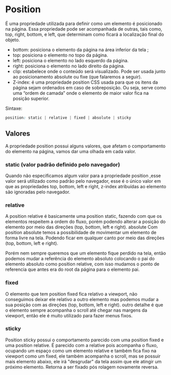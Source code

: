 # Position

É uma propriedade utilizada para definir como um elemento é posicionado na página. Essa propriedade pode ser acompanhada de outras, tais como, top, right, bottom, e left, que determinam como ficará a localização final do objeto.

* bottom: posiciona o elemento da página na área inferior da tela ;
* top: posiciona o elemento no topo da página.
* left: posiciona o elemento no lado esquerdo da página.
* right: posiciona o elemento no lado direito da página.
* clip: estabelece onde o conteúdo será visualizado. Pode ser usada junto ao posicionamento absolute ou fixe (que falaremos a seguir).
* Z-index: é uma propriedade position CSS usada para que os itens da página sejam ordenados em caso de sobreposição. Ou seja, serve como uma “ordem de camada” onde o elemento de maior valor fica na posição superior.

Sintaxe:

```css
position: static | relative | fixed | absolute | sticky
```

## Valores

A propriedade position possui alguns valores, que afetam o comportamento do elemento na página, vamos dar uma olhada em cada valor.

### static (valor padrão definido pelo navegador)

Quando não especificamos algum valor para a propriedade position ,esse valor será utilizado como padrão pelo navegador, esse é o único valor em que as propriedades top, bottom, left e right, z-index atribuídas ao elemento são ignoradas pelo navegador.

### relative

A position relative é basicamente uma position static, fazendo com que os elementos respeitem a ordem do fluxo, porém podendo alterar a posição do elemento por meio das direções (top, bottom, left e right).
absolute
Com position absolute temos a possibilidade de movimentar um elemento de forma livre na tela. Podendo ficar em qualquer canto por meio das direções (top, bottom, left e right).

Porém nem sempre queremos que um elemento fique perdido na tela, então podemos mudar a referência do elemento absoluto colocando o pai do elemento absoluto como position relative, com isso mudamos o ponto de referencia que antes era do root da página para o elemento pai.

### fixed

O elemento que tem position fixed fica relativo a viewport, não conseguimos deixar ele relativo a outro elemento mas podemos mudar a sua posição com as direções (top, bottom, left e right). outro detalhe é que  o elemento sempre acompanha o scroll até chegar nas margens da viewport, então ele é muito utilizado para fazer menus fixos.

### sticky

Position sticky possui o comportamento parecido com uma position fixed e uma position relative.  É parecido com a relative pois acompanha o fluxo, ocupando um espaço como um elemento relative e também fica fixo na viewport como um fixed, ele também acompanha o scroll, mas se possuir mais elemento abaixo, ele irá "desgrudar" da tela assim que ele atingir um próximo elemento. Retorna a ser fixado pós rolagem novamente reversa.
